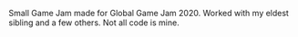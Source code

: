Small Game Jam made for Global Game Jam 2020. Worked with my eldest sibling and a few others. Not all code is mine.
